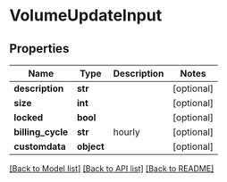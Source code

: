 # VolumeUpdateInput


## Properties
Name | Type | Description | Notes
------------ | ------------- | ------------- | -------------
**description** | **str** |  | [optional] 
**size** | **int** |  | [optional] 
**locked** | **bool** |  | [optional] 
**billing_cycle** | **str** | hourly | [optional] 
**customdata** | **object** |  | [optional] 

[[Back to Model list]](../README.md#documentation-for-models) [[Back to API list]](../README.md#documentation-for-api-endpoints) [[Back to README]](../README.md)


